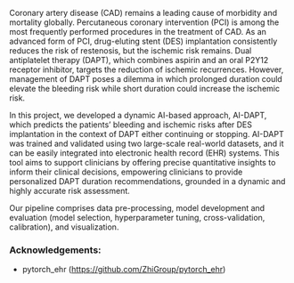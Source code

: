 Coronary artery disease (CAD) remains a leading cause of morbidity and mortality globally. Percutaneous coronary intervention (PCI) is among the most frequently performed procedures in the treatment of CAD. As an advanced form of PCI, drug-eluting stent (DES) implantation consistently reduces the risk of restenosis, but the ischemic risk remains. Dual antiplatelet therapy (DAPT), which combines aspirin and an oral P2Y12 receptor inhibitor, targets the reduction of ischemic recurrences. However, management of DAPT poses a dilemma in which prolonged duration could elevate the bleeding risk while short duration could increase the ischemic risk.

In this project, we developed a dynamic AI-based approach, AI-DAPT, which predicts the patients’ bleeding and ischemic risks after DES implantation in the context of DAPT either continuing or stopping. AI-DAPT was trained and validated using two large-scale real-world datasets, and it can be easily integrated into electronic health record (EHR) systems. This tool aims to support clinicians by offering precise quantitative insights to inform their clinical decisions, empowering clinicians to provide personalized DAPT duration recommendations, grounded in a dynamic and highly accurate risk assessment.

Our pipeline comprises data pre-processing, model development and evaluation (model selection, hyperparameter tuning, cross-validation, calibration), and visualization.


### Acknowledgements:

* pytorch_ehr (https://github.com/ZhiGroup/pytorch_ehr)

